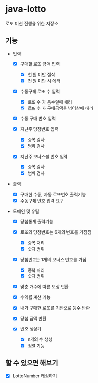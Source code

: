 # java-lotto
로또 미션 진행을 위한 저장소

## 기능
- 입력
    - [X] 구매할 로또 금액 입력
        - [X] 천 원 미만 절삭
        - [x] 천 원 미만 시 에러
    - [x] 수동구매 로또 수 입력
        - [x] 로또 수 가 음수일때 에러
        - [x] 로또 수 가 구매금액을 넘어살때 에러
    - [x] 수동 구매 번호 입력
    
    - [x] 지난주 당첨번호 입력
        - [X] 중복 검사
        - [X] 범위 검사
    - [x] 지난주 보너스볼 번호 입력
        - [X] 중복 검사
        - [X] 범위 검사
    
- 출력
    - [x] 구매한 수동, 자동 로또번호 출력기능
    - [x] 수동구매 번호 입력 요구

- 도메인 및 유틸

    - [x] 당첨통계 출력기능

    - [x] 로또와 당첨번호는 6개의 번호를 가짐짐
        - [x] 중복 처리
        - [x] 숫자 범위 

    - [x] 당첨번호는 1개의 보너스 번호를 가짐
        - [x] 중복 처리
        - [x] 숫자 범위
    - [x] 맞춘 개수에 따른 보상 반환

    - [x] 수익률 계산 기능

    - [x] 내가 구매한 로또를 기반으로 등수 반환
    - [x] 당첨 금액 반환

    - [X] 번호 생성기
        - [X] n개의 수 생성
        - [X] 정렬 기능

## 할 수 있으면 해보기

- [x] LottoNumber 캐싱하기


